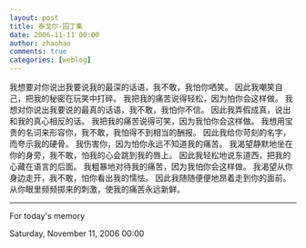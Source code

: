 ```yaml
---
layout: post
title: 泰戈尔-园丁集
date: 2006-11-11 00:00
author: zhaohao
comments: true
categories: [weblog]
---
```

我想要对你说出我要说我的最深的话语，我不敢，我怕你哂笑。
因此我嘲笑自己，把我的秘密在玩笑中打碎。
我把我的痛苦说得轻松，因为怕你会这样做。
我想对你说出我要说的最真的话语，我不敢，我怕你不信。
因此我弄假成真，说出和我的真心相反的话。
我把我的痛苦说得可笑，因为我怕你会这样做。
我想用宝贵的名词来形容你，我不敢，我怕得不到相当的酬报。
因此我给你苛刻的名字，而夸示我的硬骨。
我伤害你，因为怕你永远不知道我的痛苦。
我渴望静默地坐在你的身旁，我不敢，怕我的心会跳到我的唇上。
因此我轻松地说东道西，把我的心藏在语言的后面。
我粗暴地对待我的痛苦，因为我怕你会这样做。
我渴望从你身边走开，我不敢，怕你看出我的懦怯。
因此我随随便便地昂着走到你的面前。
从你眼里频频掷来的刺激，使我的痛苦永远新鲜。

<hr />

For today's memory

Saturday, November 11, 2006 00:00
